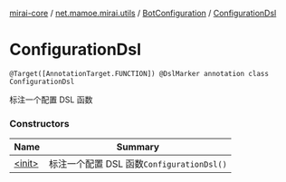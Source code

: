 [mirai-core](../../../index.md) / [net.mamoe.mirai.utils](../../index.md) / [BotConfiguration](../index.md) / [ConfigurationDsl](./index.md)

# ConfigurationDsl

`@Target([AnnotationTarget.FUNCTION]) @DslMarker annotation class ConfigurationDsl`

标注一个配置 DSL 函数

### Constructors

| Name | Summary |
|---|---|
| [&lt;init&gt;](-init-.md) | 标注一个配置 DSL 函数`ConfigurationDsl()` |
